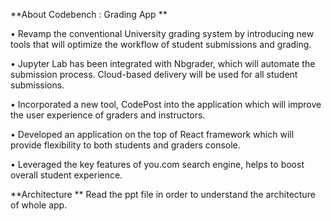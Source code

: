 **About Codebench : Grading App **

• Revamp the conventional University grading system by introducing new tools that will optimize the workflow of student submissions and grading.

• Jupyter Lab has been integrated with Nbgrader, which will automate the submission process. Cloud-based delivery will be used for all student submissions.

• Incorporated a new tool, CodePost into the application which will improve the user experience of graders and instructors.

• Developed an application on the top of React framework which will provide flexibility to both students and graders console.

• Leveraged the key features of you.com search engine, helps to boost overall student experience.

**Architecture **
Read the ppt file in order to understand the architecture of whole app.
